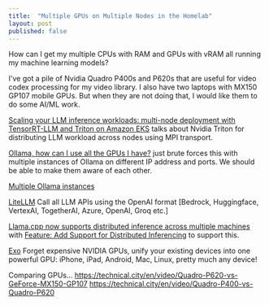 ```yaml
---
title:  "Multiple GPUs on Multiple Nodes in the Homelab"
layout: post
published: false
---
```


How can I get my multiple CPUs with RAM and GPUs with vRAM all running my machine learning models?

I've got a pile of Nvidia Quadro P400s and P620s that are useful for video codex processing for my video library. I also have two laptops with MX150 GP107 mobile GPUs. But when they are not doing that, I would like them to do some AI/ML work.

<!-- excerpt-end -->

[Scaling your LLM inference workloads: multi-node deployment with TensorRT-LLM and Triton on Amazon EKS](https://aws.amazon.com/blogs/hpc/scaling-your-llm-inference-workloads-multi-node-deployment-with-tensorrt-llm-and-triton-on-amazon-eks/) talks about Nvidia Triton for distributing LLM workload across nodes using MPI transport.

[Ollama, how can I use all the GPUs I have?](https://stackoverflow.com/questions/78481760/ollama-how-can-i-use-all-the-gpus-i-have) just brute forces this with multiple instances of Ollama on different IP address and ports. We should be able to make them aware of each other.

[Multiple Ollama instances](https://github.com/open-webui/open-webui/issues/278)

[LiteLLM](https://github.com/BerriAI/litellm) Call all LLM APIs using the OpenAI format [Bedrock, Huggingface, VertexAI, TogetherAI, Azure, OpenAI, Groq etc.]

[Llama.cpp now supports distributed inference across multiple machines](https://github.com/ollama/ollama/issues/4643) with [Feature: Add Support for Distributed Inferencing](https://github.com/ollama/ollama/pull/6729) to support this.

[Exo](https://github.com/exo-explore/exo) Forget expensive NVIDIA GPUs, unify your existing devices into one powerful GPU: iPhone, iPad, Android, Mac, Linux, pretty much any device!

Comparing GPUs...
https://technical.city/en/video/Quadro-P620-vs-GeForce-MX150-GP107
https://technical.city/en/video/Quadro-P400-vs-Quadro-P620
